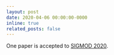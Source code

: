 ```yaml
---
layout: post
date: 2020-04-06 00:00:00-0000
inline: true
related_posts: false
---
```


One paper is accepted to [SIGMOD 2020](https://sigmod2020.org).
